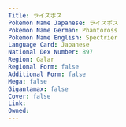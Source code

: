 ```yaml
---
﻿Title: ライスポス
Pokemon Name Japanese: ライスポス
Pokemon Name German: Phantoross
Pokemon Name English: Spectrier
Language Card: Japanese
National Dex Number: 897
Region: Galar
Regional Form: false
Additional Form: false
Mega: false
Gigantamax: false
Cover: false
Link: 
Owned: 
---
```

